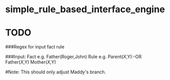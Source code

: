 # simple_rule_based_interface_engine
# TODO
###Regex for input
	fact
	rule

###Input:
    Fact
	e.g. Father(Roger,John)
    Rule
	e.g. Parent($X,$Y):-OR Father($X,$Y) Mother($X,$Y)

#Note: This should only adjust Maddy's branch.
